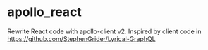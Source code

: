 # apollo_react

Rewrite React code with apollo-client v2.
Inspired by client code in https://github.com/StephenGrider/Lyrical-GraphQL

